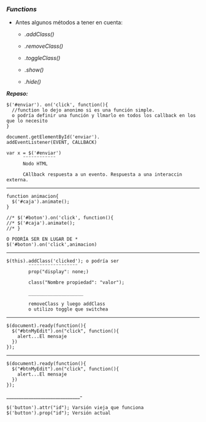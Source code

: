 ### *Functions* ###

- Antes algunos métodos a tener en cuenta:
  - *.addClass()*
  - *.removeClass()*
  - *.toggleClass()*

  - *.show()*
  - *.hide()*
    
***Repaso:***


    $('#enviar'). on('click', function(){
      //function lo dejo anonimo si es una función simple.
      o podría definir una función y llmarlo en todos los callback en los que lo necesito
    }

    document.getElementById('enviar').
    addEventListener(EVENT, CALLBACK)

    var x = $('#enviar')
          ¨¨¨¨¨¨¨¨¨¨¨¨
          Nodo HTML    

          CAllback respuesta a un evento. Respuesta a una interaccin externa.
_________________________________________________
    function animacion{
      $('#caja').animate();
    }

    //* $('#boton').on('click', function(){
    //* $('#caja').animate();
    //* }

    O PODRÍA SER EN LUGAR DE *
    $('#boton').on('click',animacion)
_____________________________________

    $(this).addClass('clicked'); o podría ser
            ¨¨¨¨¨¨¨¨¨¨¨¨¨¨¨¨¨¨
            prop("display": none;)

            class("Nombre propiedad": "valor");

            ____________________

            removeClass y luego addClass 
            o utilizo toggle que switchea

_____________________________________

    $(document).ready(function(){
      $("#btnMyEdit").on("click", function(){
        alert...El mensaje
      })
    });

_____________________________________

    $(document).ready(function(){
      $("#btnMyEdit").on("click", function(){
        alert...El mensaje
      })
    });

______________________________-

    $('button').attr("id"); Varsión vieja que funciona
    $('button').prop("id"); Versión actual
